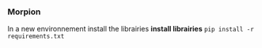 ### Morpion

In a new environnement install the librairies
**install librairies**
`pip install -r requirements.txt`